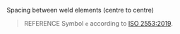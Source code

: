 Spacing between weld elements (centre to centre)



> REFERENCE Symbol `e` according to [ISO 2553:2019](https://www.iso.org/standard/72740.html).
